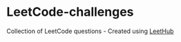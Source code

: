 # LeetCode-challenges
Collection of LeetCode questions - Created using [LeetHub](https://github.com/QasimWani/LeetHub)
